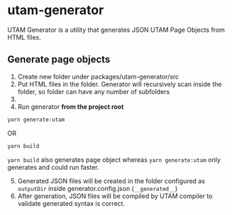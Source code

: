 # utam-generator

UTAM Generator is a utility that generates JSON UTAM Page Objects from HTML files.

## Generate page objects 

1. Create new folder under packages/utam-generator/src
2. Put HTML files in the folder. Generator will recursively scan inside the folder, so folder can have any number of subfolders
3. 
4. Run generator __from the project root__

```bash
yarn generate:utam
```
OR
```bash
yarn build
```
`yarn build` also generates page object whereas `yarn generate:utam` only generates and could run faster.

5. Generated JSON files will be created in the folder configured as `outputDir` inside generator.config.json (`__generated__`)
6. After generation, JSON files will be compiled by UTAM compiler to validate generated syntax is correct.